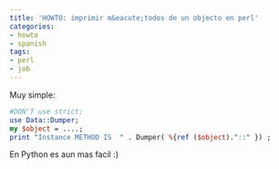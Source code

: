 ```yaml
---
title: 'HOWTO: imprimir m&eacute;todos de un objecto en perl'
categories:
- howto
- spanish
tags:
- perl
- job
---
```

Muy simple:

```perl
#DON'T use strict;
use Data::Dumper;
my $object = ....;
print "Instance METHOD IS  " . Dumper( %{ref ($object)."::" }) ;
```

En Python es aun mas facil :)
